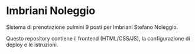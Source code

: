 # Imbriani Noleggio

Sistema di prenotazione pulmini 9 posti per Imbriani Stefano Noleggio.

Questo repository contiene il frontend (HTML/CSS/JS), la configurazione di deploy e le istruzioni.
